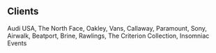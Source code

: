## Clients

Audi USA, The North Face, Oakley, Vans, Callaway, Paramount, Sony, Airwalk, Beatport, Brine, Rawlings, The Criterion Collection, Insomniac Events

